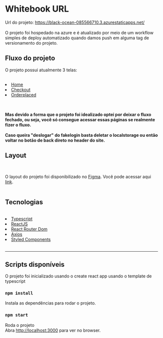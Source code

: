 # Whitebook URL

Url do projeto: https://black-ocean-085566710.3.azurestaticapps.net/
<br/>
<br/>
O projeto foi hospedado na azure e é atualizado por meio de um workflow simples de deploy automatizado quando damos push em alguma tag de versionamento do projeto.

## Fluxo do projeto

O projeto possui atualmente 3 telas:

<br/>
<li><a href="https://black-ocean-085566710.3.azurestaticapps.net/">Home</a></li>
<li><a href="https://black-ocean-085566710.3.azurestaticapps.net/checkout">Checkout</a></li>
<li><a href="https://black-ocean-085566710.3.azurestaticapps.net/checkout/orderplaced">Orderplaced</a></li>
<br/><br/>

<b>Mas devido a forma que o projeto foi idealizado optei por deixar o fluxo fechado, ou seja, você só consegue acessar essas páginas se realmente fizer o fluxo.</b>
<br/><br/>
<b>Caso queira "deslogar" do fakelogin basta deletar o localstorage ou então voltar no botão de back direto no header do site.</b>



## Layout

<br/>
<p>O layout do projeto foi disponibilizado no <a href="https://www.figma.com/">Figma</a>. Você pode acessar aqui <a href="https://www.figma.com/file/YqvAioQ7Txa5H3HUb4CYzf/PEBMED_-Testes-Front-end?type=design&node-id=3-208&t=rodc7y7Ir4Vdl7vD-0">link</a>.<br/>
<br/>


## Tecnologias

<br/>

<li><a href="https://www.typescriptlang.org/">Typescript</a></li>
<li><a href="https://reactjs.org/">ReactJS</a></li>
<li><a href="https://reactrouter.com/">React Router Dom</a></li>
<li><a href="https://axios-http.com/">Axios</a></li>
<li><a href="https://styled-components.com/">Styled Components</a></li>
<br/>

---

## Scripts disponíveis

O projeto foi inicializado usando o create react app usando o template de typescript

### `npm install`

Instala as dependências para rodar o projeto.


### `npm start`

Roda o projeto\
Abra [http://localhost:3000](http://localhost:3000) para ver no browser.
